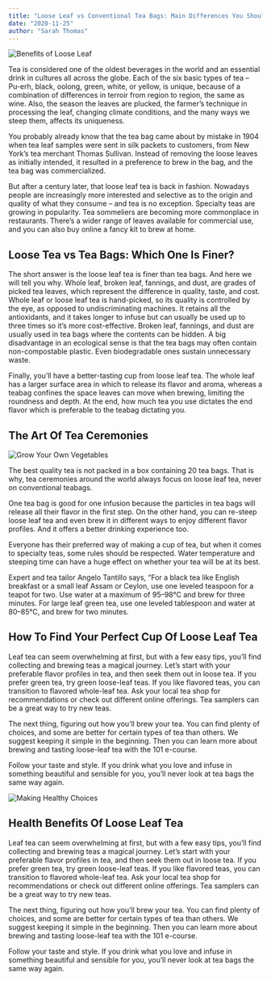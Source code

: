 ```yaml
---
title: "Loose Leaf vs Conventional Tea Bags: Main Differences You Should Know"
date: "2020-11-25"
author: "Sarah Thomas"
---
```

![Benefits of Loose Leaf](https://artofhealthyliving.com/wp-content/uploads/2020/11/benefits-of-loose-leaf-tea.jpg)

Tea is considered one of the oldest beverages in the world and an essential drink in cultures all across the globe. Each of the six basic types of tea – Pu-erh, black, oolong, green, white, or yellow, is unique, because of a combination of differences in terroir from region to region, the same as wine. Also, the season the leaves are plucked, the farmer’s technique in processing the leaf, changing climate conditions, and the many ways we steep them, affects its uniqueness.

You probably already know that the tea bag came about by mistake in 1904 when tea leaf samples were sent in silk packets to customers, from New York’s tea merchant Thomas Sullivan. Instead of removing the loose leaves as initially intended, it resulted in a preference to brew in the bag, and the tea bag was commercialized.

But after a century later, that loose leaf tea is back in fashion. Nowadays people are increasingly more interested and selective as to the origin and quality of what they consume – and tea is no exception. Specialty teas are growing in popularity. Tea sommeliers are becoming more commonplace in restaurants.  There’s a wider range of leaves available for commercial use, and you can also buy online a fancy kit to brew at home.

## Loose Tea vs Tea Bags: Which One Is Finer?

The short answer is the loose leaf tea is finer than tea bags. And here we will tell you why. Whole leaf, broken leaf, fannings, and dust, are grades of picked tea leaves, which represent the difference in quality, taste, and cost. Whole leaf or loose leaf tea is hand-picked, so its quality is controlled by the eye, as opposed to undiscriminating machines. It retains all the antioxidants, and it takes longer to infuse but can usually be used up to three times so it’s more cost-effective. Broken leaf, fannings, and dust are usually used in tea bags where the contents can be hidden. A big disadvantage in an ecological sense is that the tea bags may often contain non-compostable plastic. Even biodegradable ones sustain unnecessary waste.

Finally, you’ll have a better-tasting cup from loose leaf tea. The whole leaf has a larger surface area in which to release its flavor and aroma, whereas a teabag confines the space leaves can move when brewing, limiting the roundness and depth. At the end, how much tea you use dictates the end flavor which is preferable to the teabag dictating you.

## The Art Of Tea Ceremonies

![Grow Your Own Vegetables](https://artofhealthyliving.com/wp-content/uploads/2020/11/loose_leaf_tea.png)

The best quality tea is not packed in a box containing 20 tea bags. That is why, tea ceremonies around the world always focus on loose leaf tea, never on conventional teabags.

One tea bag is good for one infusion because the particles in tea bags will release all their flavor in the first step. On the other hand, you can re-steep loose leaf tea and even brew it in different ways to enjoy different flavor profiles. And it offers a better drinking experience too.

Everyone has their preferred way of making a cup of tea, but when it comes to specialty teas, some rules should be respected. Water temperature and steeping time can have a huge effect on whether your tea will be at its best.

Expert and tea tailor Angelo Tantillo says, “For a black tea like English breakfast or a small leaf Assam or Ceylon, use one leveled teaspoon for a teapot for two. Use water at a maximum of 95–98°C and brew for three minutes. For large leaf green tea, use one leveled tablespoon and water at 80–85°C, and brew for two minutes.

## How To Find Your Perfect Cup Of Loose Leaf Tea

Leaf tea can seem overwhelming at first, but with a few easy tips, you’ll find collecting and brewing teas a magical journey. Let’s start with your preferable flavor profiles in tea, and then seek them out in loose tea. If you prefer green tea, try green loose-leaf teas. If you like flavored teas, you can transition to flavored whole-leaf tea. Ask your local tea shop for recommendations or check out different online offerings. Tea samplers can be a great way to try new teas.

The next thing, figuring out how you’ll brew your tea. You can find plenty of choices, and some are better for certain types of tea than others. We suggest keeping it simple in the beginning. Then you can learn more about brewing and tasting loose-leaf tea with the 101 e-course.

Follow your taste and style. If you drink what you love and infuse in something beautiful and sensible for you, you’ll never look at tea bags the same way again.

![Making Healthy Choices](https://artofhealthyliving.com/wp-content/uploads/2020/11/art_of_tea_ceremonies.png)

## Health Benefits Of Loose Leaf Tea

Leaf tea can seem overwhelming at first, but with a few easy tips, you’ll find collecting and brewing teas a magical journey. Let’s start with your preferable flavor profiles in tea, and then seek them out in loose tea. If you prefer green tea, try green loose-leaf teas. If you like flavored teas, you can transition to flavored whole-leaf tea. Ask your local tea shop for recommendations or check out different online offerings. Tea samplers can be a great way to try new teas.

The next thing, figuring out how you’ll brew your tea. You can find plenty of choices, and some are better for certain types of tea than others. We suggest keeping it simple in the beginning. Then you can learn more about brewing and tasting loose-leaf tea with the 101 e-course.

Follow your taste and style. If you drink what you love and infuse in something beautiful and sensible for you, you’ll never look at tea bags the same way again.